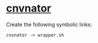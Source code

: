 # [cnvnator](https://hpc.nih.gov/apps/cnvnator.html)

Create the following symbolic links:
```
cnvnator -> wrapper.sh
```
